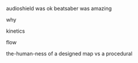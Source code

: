 audioshield was ok
beatsaber was amazing

why

kinetics

flow

the-human-ness of a designed map vs a procedural
